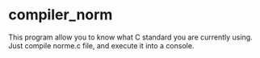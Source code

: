 # compiler_norm

This program allow you to know what C standard you are currently using.
Just compile norme.c file, and execute it into a console.
